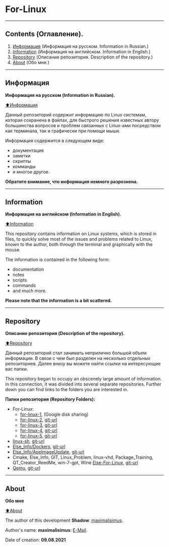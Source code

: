 # For-Linux

****************************

## Contents (Оглавление).

1. [Информация](#RusInfo) (Информация на русском. Information in Russian.)
2. [Information](#EngInfo) (Информация на английском. Information in English.)
3. [Repository](#Repos) (Описание репозитория. Description of the repository.)
4. [About](#About) (Обо мне.)

****************************

## Информация

**Информация на русском (Information in Russian).**

[:arrow_up:Информация](#RusInfo)

Данный репозиторий содержит информацию по Linux системам, которая сохранена в файлах, для быстрого решения известных автору большинства вопросов и проблем связанных с Linux-ами посредством как терминала, так и графически при помощи мыши.

Информация содержится в следующем виде:
* документация
* заметки
* скрипты
* комманды
* и многое другое.

**Обратите внимание, что информация немного разрознена.**

****************************

## Information

**Информация на английском (Information in English).**

[:arrow_up:Information](#EngInfo)

This repository contains information on Linux systems, which is stored in files, to quickly solve most of the issues and problems related to Linux, known to the author, both through the terminal and graphically with the mouse.

The information is contained in the following form:
* documentation
* notes
* scripts
* commands
* and much more.

**Please note that the information is a bit scattered.**

****************************

## Repository

**Описание репозитория (Description of the repository).**

[:arrow_up:Repository](#Repos)

Данный репозиторий стал занимать неприлично большой объем информации. В связи с чем был разделен на несколько отдельных репозиториев. Далее внизу вы можете найти ссылки на интересующие вас папки.

This repository began to occupy an obscenely large amount of information. In this connection, it was divided into several separate repositories. Further down you can find links to the folders you are interested in.

**Папки репозитория (Repository Folders):**
* For-Linux:
	* [for-linux-1](https://drive.google.com/drive/folders/1DcuabKY2MKfzk1fUIJv6dpS-MTlSUV3A?usp=sharing), (Google disk sharing)
	* [for-linux-2](https://github.com/maximalisimus/for-linux-2), [git-url](https://github.com/maximalisimus/for-linux-2.git)
	* [for-linux-3](https://github.com/maximalisimus/for-linux-3), [git-url](https://github.com/maximalisimus/for-linux-3.git)
	* [for-linux-4](https://github.com/maximalisimus/for-linux-4), [git-url](https://github.com/maximalisimus/for-linux-4.git)
	* [for-linux-5](https://github.com/maximalisimus/for-linux-5), [git-url](https://github.com/maximalisimus/for-linux-5.git)
* [linux-sh](https://github.com/maximalisimus/linux-sh), [git-url](https://github.com/maximalisimus/linux-sh.git)
* [Else_Info/Dockers](https://github.com/maximalisimus/Docker-notes), [git-url](https://github.com/maximalisimus/Docker-notes.git)
* [Else_Info/AppImageUpdate](https://github.com/maximalisimus/AppImage-Update), [git-url](https://github.com/maximalisimus/AppImage-Update.git)
* Cmake, Else_Info, GIT, Linux_Problem, linux-vhd, Package_Training, QT_Creator_ReedMe, win-7-gpt, Wine [Else-For-Linux](https://github.com/maximalisimus/else-for-linux), [git-url](https://github.com/maximalisimus/else-for-linux.git)
* [Qemu](https://github.com/maximalisimus/qemu-notes), [git-url](https://github.com/maximalisimus/qemu-notes.git)

****************************

## About

**Обо мне**

[:arrow_up:About](#About)

The author of this development **Shadow**: [maximalisimus](https://github.com/maximalisimus).

Author's name: **maximalisimus**: [E-Mail](mailto:maximalis171091@yandex.ru).

Date of creation: **09.08.2021**

